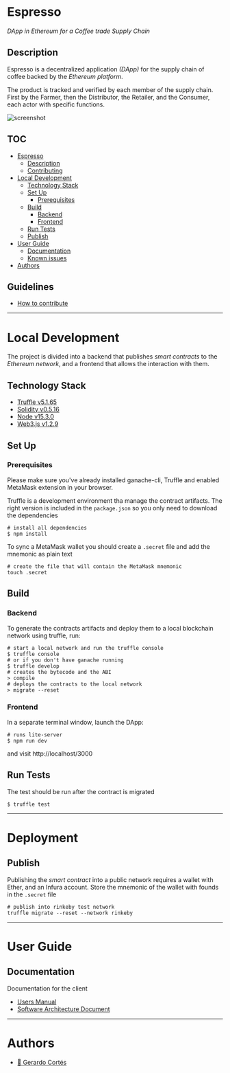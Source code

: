 # Espresso
_DApp in Ethereum for a Coffee trade Supply Chain_

## Description
Espresso is a decentralized application _(DApp)_ for the supply chain of coffee backed by the _Ethereum platform_.

The product is tracked and verified by each member of the supply chain.
First by the Farmer, then the Distributor, the Retailer, and the Consumer, each actor with specific functions.

![screenshot](img/screenshot)

## TOC
- [Espresso](#espresso)
    * [Description](#description)
    * [Contributing](#contributing)
- [Local Development](#local-development)
    * [Technology Stack](#technology-stack)
    * [Set Up](#set-up)
        + [Prerequisites](#prerequisites)
    * [Build](#build)
        + [Backend](#backend)
        + [Frontend](#frontend)
    * [Run Tests](#run-tests)
    * [Publish](#publish)
- [User Guide](#user-guide)
    * [Documentation](#documentation)
    * [Known issues](#known-issues)
- [Authors](#authors)

## Guidelines
- [How to contribute](CONTRIBUTING.md)

---

# Local Development
The project is divided into a backend that publishes _smart contracts_ to the _Ethereum network_, and a frontend that allows the interaction with them.

## Technology Stack
- [Truffle v5.1.65](#)
- [Solidity v0.5.16](#)
- [Node v15.3.0](#)
- [Web3.js v1.2.9](#)

## Set Up
### Prerequisites
Please make sure you've already installed ganache-cli, Truffle and enabled MetaMask extension in your browser.

Truffle is a development environment tha manage the contract artifacts.
The right version is included in the `package.json` so you only need to download the dependencies

```shell
# install all dependencies
$ npm install
```

To sync a MetaMask wallet you should create a `.secret` file and add the mnemonic as plain text

```shell
# create the file that will contain the MetaMask mnemonic
touch .secret
```

## Build
### Backend
To generate the contracts artifacts and deploy them to a local blockchain network using truffle, run:
```shell
# start a local network and run the truffle console
$ truffle console
# or if you don't have ganache running
$ truffle develop
# creates the bytecode and the ABI
> compile
# deploys the contracts to the local network
> migrate --reset
```

### Frontend
In a separate terminal window, launch the DApp:
```shell
# runs lite-server 
$ npm run dev
```

and visit http://localhost/3000

## Run Tests
The test should be run after the contract is migrated
```shell
$ truffle test
```

---
# Deployment

## Publish
Publishing the _smart contract_ into a public network requires a wallet with Ether, and an Infura account.
Store the mnemonic of the wallet with founds in the `.secret` file

```shell
# publish into rinkeby test network
truffle migrate --reset --network rinkeby
```

---

# User Guide
## Documentation
Documentation for the client
- [Users Manual](www.wiki.com)
- [Software Architecture Document](SAD.md)

---

# Authors
- [:email: Gerardo Cortés](mailto:gerardo.cortes.o@gmail.com)
